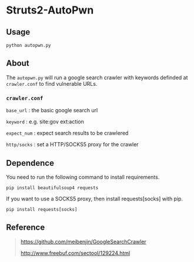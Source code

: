 # Struts2-AutoPwn

## Usage

```
python autopwn.py
```

## About

The `autopwn.py` will run a google search crawler with keywords definded at `crawler.conf` to find vulnerable URLs.

### `crawler.conf`

`base_url` : the basic google search url

`keyword` : e.g. site:gov ext:action

`expect_num` : expect search results to be crawlered

`http/socks` : set a HTTP/SOCKS5 proxy for the crawler

## Dependence

You need to run the following command to install requirements.

```
pip install beautifulsoup4 requests
```

If you want to use a SOCKS5 proxy, then install requests[socks] with pip.

```
pip install requests[socks]
```

## Reference

> 
> https://github.com/meibenjin/GoogleSearchCrawler
> 
> http://www.freebuf.com/sectool/129224.html
> 

